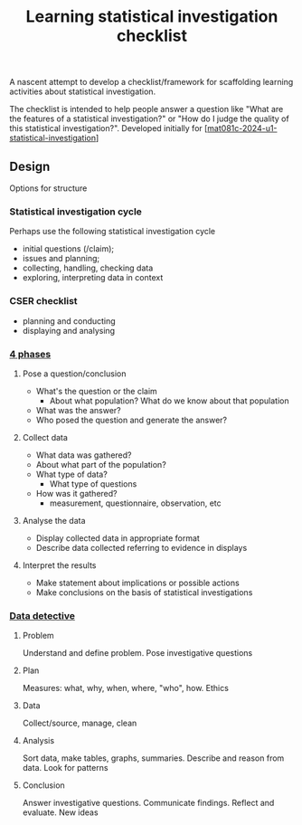 ﻿---
backlinks:
- title: Statistical Investigation Checklist (CSER)
  url: /sense/Teaching/Mathematics/cser-mooc/statistical-investigation-checklist.html
tags: teaching-mathematics, statistics
title: Learning statistical investigation checklist
type: note
---
A nascent attempt to develop a checklist/framework for scaffolding learning activities about statistical investigation.

The checklist is intended to help people answer a question like "What are the features of a statistical investigation?" or "How do I judge the quality of this statistical investigation?". Developed initially for [[mat081c-2024-u1-statistical-investigation]]

## Design

Options for structure

### Statistical investigation cycle

Perhaps use the following statistical investigation cycle

- initial questions (/claim);
- issues and planning;
- collecting, handling, checking data
- exploring, interpreting data in context

### CSER checklist

- planning and conducting
- displaying and analysing

### [4 phases](https://www.quanthub.com/10827-2/)

1. Pose a question/conclusion

    - What's the question or the claim
        - About what population? What do we know about that population
    - What was the answer?
    - Who posed the question and generate the answer?

2. Collect data

    - What data was gathered?
    - About what part of the population?
    - What type of data?
        - What type of questions
    - How was it gathered?
        - measurement, questionnaire, observation, etc

3. Analyse the data

    - Display collected data in appropriate format
    - Describe data collected referring to evidence in displays

4. Interpret the results

    - Make statement about implications or possible actions
    - Make conclusions on the basis of statistical investigations

### [Data detective](https://new.censusatschool.org.nz/resource/data-detective-poster/)

1. Problem

    Understand and define problem. Pose investigative questions

2. Plan

    Measures: what, why, when, where, "who", how. Ethics

3. Data

    Collect/source, manage, clean

4. Analysis

    Sort data, make tables, graphs, summaries. Describe and reason from data. Look for patterns

5. Conclusion

    Answer investigative questions. Communicate findings. Reflect and evaluate. New ideas



[//begin]: # "Autogenerated link references for markdown compatibility"
[mat081c-2024-u1-statistical-investigation]: ../../Implementation/2024/MAT081C/mat081c-2024-u1-statistical-investigation "MAT081C Planning for unit 1 - statistical investigation"
[//end]: # "Autogenerated link references"